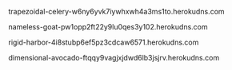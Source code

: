 trapezoidal-celery-w6ny6yvk7iywhxwh4a3ms1to.herokudns.com

nameless-goat-pw1opp2ft22y9lu0qes3y102.herokudns.com

rigid-harbor-4i8stubp6ef5pz3cdcaw6571.herokudns.com

dimensional-avocado-ftqqy9vagjxjdwd6lb3jsjrv.herokudns.com